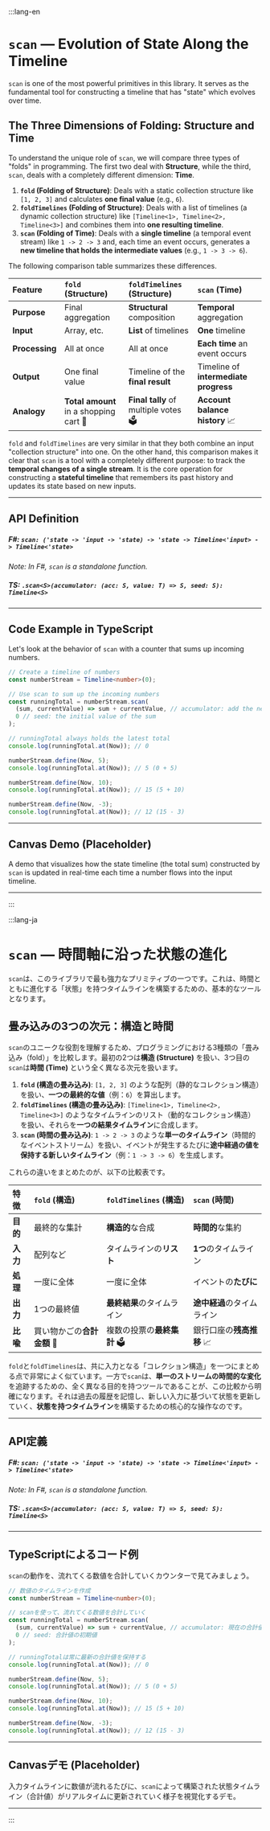 :::lang-en

# `scan` — Evolution of State Along the Timeline

`scan` is one of the most powerful primitives in this library. It serves as the fundamental tool for constructing a timeline that has "state" which evolves over time.

## The Three Dimensions of Folding: Structure and Time

To understand the unique role of `scan`, we will compare three types of "folds" in programming. The first two deal with **Structure**, while the third, `scan`, deals with a completely different dimension: **Time**.

1.  **`fold` (Folding of Structure)**: Deals with a static collection structure like `[1, 2, 3]` and calculates **one final value** (e.g., `6`).
2.  **`foldTimelines` (Folding of Structure)**: Deals with a list of timelines (a dynamic collection structure) like `[Timeline<1>, Timeline<2>, Timeline<3>]` and combines them into **one resulting timeline**.
3.  **`scan` (Folding of Time)**: Deals with a **single timeline** (a temporal event stream) like `1 -> 2 -> 3` and, each time an event occurs, generates a **new timeline that holds the intermediate values** (e.g., `1 -> 3 -> 6`).

The following comparison table summarizes these differences.

| Feature | `fold` (Structure) | `foldTimelines` (Structure) | `scan` (Time) |
| :--- | :--- | :--- | :--- |
| **Purpose** | Final aggregation | **Structural** composition | **Temporal** aggregation |
| **Input** | Array, etc. | **List** of timelines | **One** timeline |
| **Processing** | All at once | All at once | **Each time** an event occurs |
| **Output** | One final value | Timeline of the **final result** | Timeline of **intermediate progress** |
| **Analogy** | **Total amount** in a shopping cart 🧾 | **Final tally** of multiple votes 🗳️ | **Account balance history** 📈 |

`fold` and `foldTimelines` are very similar in that they both combine an input "collection structure" into one. On the other hand, this comparison makes it clear that `scan` is a tool with a completely different purpose: to track the **temporal changes of a single stream**. It is the core operation for constructing a **stateful timeline** that remembers its past history and updates its state based on new inputs.

-----

## API Definition

##### F\#: `scan: ('state -> 'input -> 'state) -> 'state -> Timeline<'input> -> Timeline<'state>`

*Note: In F\#, `scan` is a standalone function.*

##### TS: `.scan<S>(accumulator: (acc: S, value: T) => S, seed: S): Timeline<S>`

-----

## Code Example in TypeScript

Let's look at the behavior of `scan` with a counter that sums up incoming numbers.

```typescript
// Create a timeline of numbers
const numberStream = Timeline<number>(0);

// Use scan to sum up the incoming numbers
const runningTotal = numberStream.scan(
  (sum, currentValue) => sum + currentValue, // accumulator: add the new value to the current sum
  0 // seed: the initial value of the sum
);

// runningTotal always holds the latest total
console.log(runningTotal.at(Now)); // 0

numberStream.define(Now, 5);
console.log(runningTotal.at(Now)); // 5 (0 + 5)

numberStream.define(Now, 10);
console.log(runningTotal.at(Now)); // 15 (5 + 10)

numberStream.define(Now, -3);
console.log(runningTotal.at(Now)); // 12 (15 - 3)
```

-----

## Canvas Demo (Placeholder)

A demo that visualizes how the state timeline (the total sum) constructed by `scan` is updated in real-time each time a number flows into the input timeline.

-----

:::

:::lang-ja

# `scan` — 時間軸に沿った状態の進化

`scan`は、このライブラリで最も強力なプリミティブの一つです。これは、時間とともに進化する「状態」を持つタイムラインを構築するための、基本的なツールとなります。

## 畳み込みの3つの次元：構造と時間

`scan`のユニークな役割を理解するため、プログラミングにおける3種類の「畳み込み（fold）」を比較します。最初の2つは**構造 (Structure)** を扱い、3つ目の`scan`は**時間 (Time)** という全く異なる次元を扱います。

1.  **`fold` (構造の畳み込み)**: `[1, 2, 3]` のような配列（静的なコレクション構造）を扱い、**一つの最終的な値**（例：`6`）を算出します。
2.  **`foldTimelines` (構造の畳み込み)**: `[Timeline<1>, Timeline<2>, Timeline<3>]` のようなタイムラインのリスト（動的なコレクション構造）を扱い、それらを**一つの結果タイムライン**に合成します。
3.  **`scan` (時間の畳み込み)**: `1 -> 2 -> 3` のような**単一のタイムライン**（時間的なイベントストリーム）を扱い、イベントが発生するたびに**途中経過の値を保持する新しいタイムライン**（例：`1 -> 3 -> 6`）を生成します。

これらの違いをまとめたのが、以下の比較表です。

| 特徴 | `fold` (構造) | `foldTimelines` (構造) | `scan` (時間) |
| :--- | :--- | :--- | :--- |
| **目的** | 最終的な集計 | **構造的**な合成 | **時間的**な集約 |
| **入力** | 配列など | タイムラインの**リスト** | **1つ**のタイムライン |
| **処理** | 一度に全体 | 一度に全体 | イベントの**たびに** |
| **出力** | 1つの最終値 | **最終結果**のタイムライン | **途中経過**のタイムライン |
| **比喩** | 買い物かごの**合計金額** 🧾 | 複数の投票の**最終集計** 🗳️ | 銀行口座の**残高推移** 📈 |

`fold`と`foldTimelines`は、共に入力となる「コレクション構造」を一つにまとめる点で非常によく似ています。一方で`scan`は、**単一のストリームの時間的な変化**を追跡するための、全く異なる目的を持つツールであることが、この比較から明確になります。それは過去の履歴を記憶し、新しい入力に基づいて状態を更新していく、**状態を持つタイムライン**を構築するための核心的な操作なのです。

-----

## API定義

##### F\#: `scan: ('state -> 'input -> 'state) -> 'state -> Timeline<'input> -> Timeline<'state>`

*Note: In F\#, `scan` is a standalone function.*

##### TS: `.scan<S>(accumulator: (acc: S, value: T) => S, seed: S): Timeline<S>`

-----

## TypeScriptによるコード例

`scan`の動作を、流れてくる数値を合計していくカウンターで見てみましょう。

```typescript
// 数値のタイムラインを作成
const numberStream = Timeline<number>(0);

// scanを使って、流れてくる数値を合計していく
const runningTotal = numberStream.scan(
  (sum, currentValue) => sum + currentValue, // accumulator: 現在の合計値に新しい値を加算
  0 // seed: 合計値の初期値
);

// runningTotalは常に最新の合計値を保持する
console.log(runningTotal.at(Now)); // 0

numberStream.define(Now, 5);
console.log(runningTotal.at(Now)); // 5 (0 + 5)

numberStream.define(Now, 10);
console.log(runningTotal.at(Now)); // 15 (5 + 10)

numberStream.define(Now, -3);
console.log(runningTotal.at(Now)); // 12 (15 - 3)
```

-----

## Canvasデモ (Placeholder)

入力タイムラインに数値が流れるたびに、`scan`によって構築された状態タイムライン（合計値）がリアルタイムに更新されていく様子を視覚化するデモ。

-----

:::
